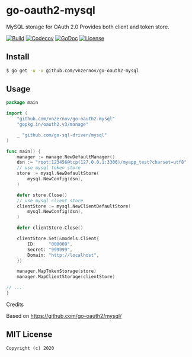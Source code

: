 # go-oauth2-mysql
MySQL storage for OAuth 2.0  Provides both client and token store.

[![Build][Build-Status-Image]][Build-Status-Url] [![Codecov][codecov-image]][codecov-url] [![GoDoc][godoc-image]][godoc-url] [![License][license-image]][license-url]

## Install

``` bash
$ go get -u -v github.com/vnzernov/go-oauth2-mysql
```

## Usage

``` go
package main

import (
	"github.com/vnzernov/go-oauth2-mysql"
	"gopkg.in/oauth2.v3/manage"

	_ "github.com/go-sql-driver/mysql"
)

func main() {
	manager := manage.NewDefaultManager()
	dsn := "root:123456@tcp(127.0.0.1:3306)/myapp_test?charset=utf8"
	// use mysql token store
	store := mysql.NewDefaultStore(
		mysql.NewConfig(dsn),
	)

	defer store.Close()
	// use mysql client store
	clientStore := mysql.NewClientDefaultStore(
		mysql.NewConfig(dsn),
	)

	defer clientStore.Close()

	clientStore.Set(&models.Client{
		ID:     "000000",
		Secret: "999999",
		Domain: "http://localhost",
	})

	manager.MapTokenStorage(store)
	manager.MapClientStorage(clientStore)

// ...
}

```
Credits

Based on https://github.com/go-oauth2/mysql/

## MIT License

```
Copyright (c) 2020
```
[Build-Status-Url]: https://travis-ci.org/vnzernov/go-oauth2-mysql
[Build-Status-Image]: https://travis-ci.org/vnzernov/go-oauth2-mysql.svg?branch=master
[codecov-url]: https://codecov.io/gh/vnzernov/go-oauth2-mysql
[codecov-image]: https://codecov.io/gh/vnzernov/go-oauth2-mysql/branch/master/graph/badge.svg
[reportcard-url]: https://goreportcard.com/report/github.com/vnzernov/go-oauth2-mysql
[reportcard-image]: https://goreportcard.com/badge/github.com/vnzernov/go-oauth2-mysql
[godoc-url]: https://godoc.org/github.com/vnzernov/go-oauth2-mysql
[godoc-image]: https://godoc.org/github.com/vnzernov/go-oauth2-mysql?status.svg
[license-url]: http://opensource.org/licenses/MIT
[license-image]: https://img.shields.io/npm/l/express.svg

